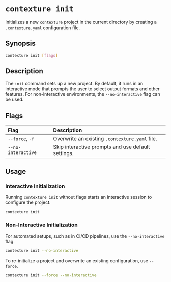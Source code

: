 # `contexture init`

Initializes a new `contexture` project in the current directory by creating a `.contexture.yaml` configuration file.

## Synopsis

```bash
contexture init [flags]
```

## Description

The `init` command sets up a new project. By default, it runs in an interactive mode that prompts the user to select output formats and other features. For non-interactive environments, the `--no-interactive` flag can be used.

## Flags

| Flag               | Description                                         |
| :----------------- | :-------------------------------------------------- |
| `--force`, `-f`      | Overwrite an existing `.contexture.yaml` file.      |
| `--no-interactive` | Skip interactive prompts and use default settings. |

## Usage

### Interactive Initialization

Running `contexture init` without flags starts an interactive session to configure the project.

```bash
contexture init
```

### Non-Interactive Initialization

For automated setups, such as in CI/CD pipelines, use the `--no-interactive` flag.

```bash
contexture init --no-interactive
```

To re-initialize a project and overwrite an existing configuration, use `--force`.

```bash
contexture init --force --no-interactive
```
